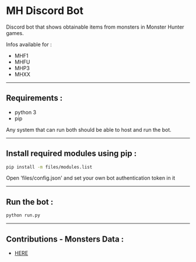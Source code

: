 # MH Discord Bot

Discord bot that shows obtainable items from monsters
in Monster Hunter games.

Infos available for :
* MHF1
* MHFU
* MHP3
* MHXX

----
## Requirements :
- python 3
- pip

Any system that can run both should be able to host and run the bot.

----
## Install required modules using pip :
```sh
pip install -m files/modules.list
```
Open 'files/config.json' and set your own bot authentication token in it

----
## Run the bot :
```sh
python run.py
```
----
## Contributions - Monsters Data :
* [HERE](https://github.com/lirkas/mh-discord-bot/blob/master/files/README.md)
